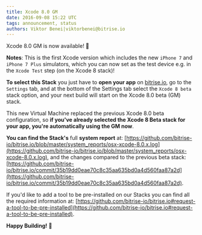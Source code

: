```yaml
---
title: Xcode 8.0 GM
date: 2016-09-08 15:22 UTC
tags: announcement, status
authors: Viktor Benei|viktorbenei@bitrise.io
---
```


Xcode 8.0 GM is now available! 🎉


__Notes__: This is the first Xcode version which includes the new `iPhone 7` and `iPhone 7 Plus`
simulators, which you can now set as the test device e.g. in the `Xcode Test` step (on the Xcode 8 stack)!


__To select this Stack__ you just have to **open your app** on [bitrise.io](https://www.bitrise.io),
go to the `Settings` tab, and at the bottom of the Settings tab select the `Xcode 8 beta`
stack option, and your next build will start on the Xcode 8.0 beta (GM) stack.

This new Virtual Machine replaced the previous Xcode 8.0 beta configuration,
so **if you've already selected the Xcode 8 Beta stack for your app,
you're automatically using the GM now**.

__You can find the Stack's__ full __system report__ at:
[https://github.com/bitrise-io/bitrise.io/blob/master/system_reports/osx-xcode-8.0.x.log](https://github.com/bitrise-io/bitrise.io/blob/master/system_reports/osx-xcode-8.0.x.log),
and the changes compared to the previous beta stack:
[https://github.com/bitrise-io/bitrise.io/commit/35b19dd0eae70c8c35aa635bd0a4d560faa87a2d](https://github.com/bitrise-io/bitrise.io/commit/35b19dd0eae70c8c35aa635bd0a4d560faa87a2d).

If you'd like to add a tool to be pre-installed on our Stacks
you can find all the required information at: [https://github.com/bitrise-io/bitrise.io#request-a-tool-to-be-pre-installed](https://github.com/bitrise-io/bitrise.io#request-a-tool-to-be-pre-installed).

**Happy Building!** 🚀
